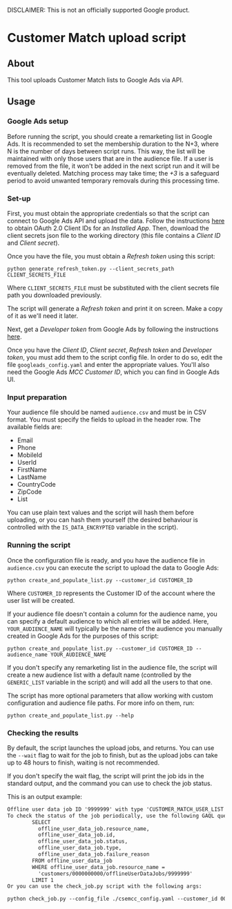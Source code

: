 DISCLAIMER: This is not an officially supported Google product.

# Customer Match upload script

## About

This tool uploads Customer Match lists to Google Ads via API.

## Usage

### Google Ads setup

Before running the script, you should create a remarketing list in Google Ads.
It is recommended to set the membership duration to the N+3, where N is the
number of days between script runs. This way, the list will be maintained with
only those users that are in the audience file. If a user is removed from the
file, it won't be added in the next script run and it will be eventually
deleted. Matching process may take time; the *+3* is a safeguard period to avoid
unwanted temporary removals during this processing time.

### Set-up

First, you must obtain the appropriate credentials so that the script can
connect to Google Ads API and upload the data. Follow the instructions
[here](https://developers.google.com/google-ads/api/docs/oauth/cloud-project#create_a_client_id_and_client_secret)
to obtain OAuth 2.0 Client IDs for an *Installed App*. Then, download the
client secrets json file to the working directory (this file contains a
*Client ID* and *Client secret*).

Once you have the file, you must obtain a *Refresh token* using this script:

```shell
python generate_refresh_token.py --client_secrets_path CLIENT_SECRETS_FILE
```

Where `CLIENT_SECRETS_FILE` must be substituted with the client secrets file
path you downloaded previously.

The script will generate a *Refresh token* and print it on screen. Make a copy
of it as we'll need it later.

Next, get a *Developer token* from Google Ads by following the instructions
[here](https://developers.google.com/google-ads/api/docs/first-call/dev-token).

Once you have the *Client ID*, *Client secret*, *Refresh token* and *Developer
token*, you must add them to the script config file. In order to do so, edit the
file `googleads_config.yaml` and enter the appropriate values. You'll also need
the Google Ads *MCC Customer ID*, which you can find in Google Ads UI.

### Input preparation

Your audience file should be named `audience.csv` and must be in CSV format. You
must specify the fields to upload in the header row. The available fields are:

- Email
- Phone
- MobileId
- UserId
- FirstName
- LastName
- CountryCode
- ZipCode
- List

You can use plain text values and the script will hash them before uploading, or
you can hash them yourself (the desired behaviour is controlled with the
`IS_DATA_ENCRYPTED` variable in the script).

### Running the script

Once the configuration file is ready, and you have the audience file in
`audience.csv` you can execute the script to upload the data to Google Ads:

```shell
python create_and_populate_list.py --customer_id CUSTOMER_ID
```

Where `CUSTOMER_ID` represents the Customer ID of the account where the user
list will be created.

If your audience file doesn't contain a column for the audience name, you can
specify a default audience to which all entries will be added. Here,
`YOUR_AUDIENCE_NAME` will typically be the name of the audience you manually
created in Google Ads for the purposes of this script:

```shell
python create_and_populate_list.py --customer_id CUSTOMER_ID --audience_name YOUR_AUDIENCE_NAME
```

If you don't specify any remarketing list in the audience file, the script will
create a new audience list with a default name (controlled by the `GENERIC_LIST`
variable in the script) and will add all the users to that one.

The script has more optional parameters that allow working with custom
configuration and audience file paths. For more info on them, run:

```shell
python create_and_populate_list.py --help
```

### Checking the results

By default, the script launches the upload jobs, and returns. You can use the
`--wait` flag to wait for the job to finish, but as the upload jobs can take up
to 48 hours to finish, waiting is not recommended.

If you don't specify the wait flag, the script will print the job ids in the
standard output, and the command you can use to check the job status.

This is an output example:

```txt
Offline user data job ID '9999999' with type 'CUSTOMER_MATCH_USER_LIST' has status: RUNNING
To check the status of the job periodically, use the following GAQL query with GoogleAdsService.Search:
        SELECT
          offline_user_data_job.resource_name,
          offline_user_data_job.id,
          offline_user_data_job.status,
          offline_user_data_job.type,
          offline_user_data_job.failure_reason
        FROM offline_user_data_job
        WHERE offline_user_data_job.resource_name =
          'customers/0000000000/offlineUserDataJobs/9999999'
        LIMIT 1
Or you can use the check_job.py script with the following args:

python check_job.py --config_file ./csemcc_config.yaml --customer_id 0000000000 --job_resource_name customers/0000000000/offlineUserDataJobs/9999999 --user_list_resource_name customers/0000000000/userLists/888888888
```
